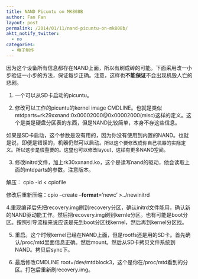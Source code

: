 ```yaml
---
title: NAND Picuntu on MK808B
author: Fan Fan
layout: post
permalink: /2014/01/11/nand-picuntu-on-mk808b/
aktt_notify_twitter:
  - no
categories:
  - 电子制作
---
```

因为这个设备所有信息都存在NAND上面，所以有刷成砖的可能。下面采用改一小步验证一小步的方法，保证每步正确。注意，这样也**不能保证**不会出现机毁人亡的悲剧。

1. 一个可以从SD卡启动的picuntu。

2. 修改可以工作的picuntu的kernel image CMDLINE。也就是类似mtdparts=rk29xxnand:0x00002000@0x00002000(misc)这样的定义。这个是类是硬盘分区表的东西，但是NAND比较简单，本身不存这些信息。

如果是SD卡启动，这个参数是没有用的，因为你没有使用到内置的NAND。也就是说，即便是错误的，机器仍然可以启动<span style="font-size: 13px;">。所以这个要修改成你自己机器的实际定义。所以这步是很重要的。这里也可以修改layout，这样有更多NAND空间。</span>

3. 修改initrd文件，加上rk30xxnand.ko，这个是读写nand的驱动，他会读取上面的mtdparts的参数。注意版本。

解压： cpio -id < cpiofile

修改后重新压缩：cpio &#8211;create &#8211;**format**=&#8217;newc&#8217; >../newinitrd

4.重现编译后先把recovery.img刷到recovery分区，确认initrd文件能用，确认新的NAND驱动能工作。然后把recovery.img刷到kernle分区。也有可能是boot分区。按照引导流程来说应该是先到boot分区找kernel，然后再到kernel分区找。

5. 重启。这个时候kernel已经在NAND上面，但是rootfs还是用的SD卡。首先确认/proc/mtd里面信息正确。然后mount。然后从SD卡拷贝文件系统到NAND。拷贝后sync下。

6. 最后修改CMDLINE root=/dev/mtdblock3，这个是你在/proc/mtd看到的分区。打包后重新刷recovery.img。